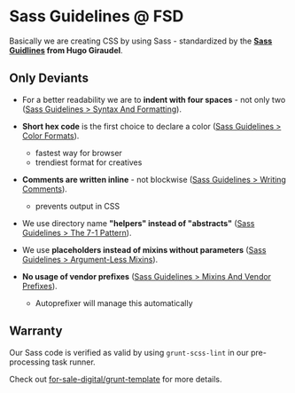 # Sass Guidelines @ FSD

Basically we are creating CSS by using Sass - standardized by the **[Sass Guidlines](https://sass-guidelin.es/) from Hugo Giraudel**.

## Only Deviants

* For a better readability we are to **indent with four spaces**  - not only two ([Sass Guidelines > Syntax And Formatting](https://sass-guidelin.es/#syntax--formatting-1)).

* **Short hex code** is the first choice to declare a color ([Sass Guidelines > Color Formats](https://sass-guidelin.es/#color-formats)).
  * fastest way for browser
  * trendiest format for creatives

* **Comments are written inline** - not blockwise ([Sass Guidelines > Writing Comments](https://sass-guidelin.es/#writing-comments)).
  * prevents output in CSS

* We use directory name **"helpers" instead of "abstracts"** ([Sass Guidelines > The 7-1 Pattern](https://sass-guidelin.es/#the-7-1-pattern)).

* We use **placeholders instead of mixins without parameters** ([Sass Guidelines > Argument-Less Mixins](https://sass-guidelin.es/#argument-less-mixins)).

* **No usage of vendor prefixes** ([Sass Guidelines > Mixins And Vendor Prefixes](https://sass-guidelin.es/#mixins-and-vendor-prefixes)).
  * Autoprefixer will manage this automatically

## Warranty

Our Sass code is verified as valid by using `grunt-scss-lint` in our pre-processing task runner.

Check out [for-sale-digital/grunt-template](https://github.com/for-sale-digital/grunt-template) for more details.